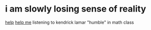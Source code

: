 # i am slowly losing sense of reality
[help](https://i1.sndcdn.com/artworks-Z7sBpMiqTeKKEOHz-lIo2sQ-t500x500.jpg)
[help me](https://i.ytimg.com/vi/B1TbmExYBzE/mqdefault.jpg)
listening to kendrick lamar "humble" in math class
[ ](https://i.pinimg.com/236x/76/89/1a/76891af90d85e62de8ce2388dfec7327.jpg)
[ ](http://videos1.memedroid.com/videos/UPLOADED681/61e77c67a77a6.jpeg)
